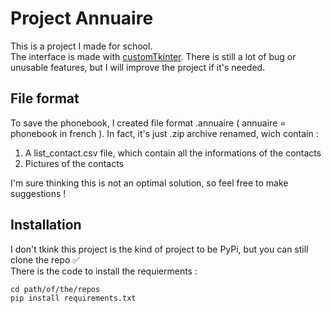 # Project Annuaire

This is a project I made for school.  
The interface is made with [customTkinter](https://github.com/TomSchimansky/CustomTkinter).
There is still a lot of bug or unusable features, but I will improve the project if it's needed.

## File format
To save the phonebook, I created file format .annuaire ( annuaire = phonebook in french ).
In fact, it's just .zip archive renamed, wich contain :
1.  A list_contact.csv file, which contain all the informations of the contacts
1.  Pictures of the contacts  

I'm sure thinking this is not an optimal solution, so feel free to make suggestions !

## Installation
I don't tkink this project is the kind of project to be PyPi, but you can still clone the repo ✅  
There is the code to install the requierments :
```
cd path/of/the/repos
pip install requirements.txt
```
